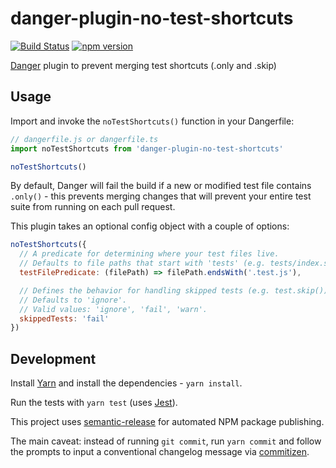 # danger-plugin-no-test-shortcuts

[![Build Status](https://travis-ci.org/macklinu/danger-plugin-no-test-shortcuts.svg?branch=master)](https://travis-ci.org/macklinu/danger-plugin-no-test-shortcuts)
[![npm version](https://badge.fury.io/js/danger-plugin-no-test-shortcuts.svg)](https://badge.fury.io/js/danger-plugin-no-test-shortcuts)

[Danger](https://github.com/danger/danger-js) plugin to prevent merging test shortcuts (.only and .skip)

## Usage

Import and invoke the `noTestShortcuts()` function in your Dangerfile:

```js
// dangerfile.js or dangerfile.ts
import noTestShortcuts from 'danger-plugin-no-test-shortcuts'

noTestShortcuts()
```

By default, Danger will fail the build if a new or modified test file contains `.only()` - this prevents merging changes that will prevent your entire test suite from running on each pull request.

This plugin takes an optional config object with a couple of options:

```js
noTestShortcuts({
  // A predicate for determining where your test files live.
  // Defaults to file paths that start with 'tests' (e.g. tests/index.spec.js).
  testFilePredicate: (filePath) => filePath.endsWith('.test.js'),

  // Defines the behavior for handling skipped tests (e.g. test.skip()).
  // Defaults to 'ignore'.
  // Valid values: 'ignore', 'fail', 'warn'.
  skippedTests: 'fail'
})
```

## Development

Install [Yarn](https://yarnpkg.com/en/) and install the dependencies - `yarn install`.

Run the tests with `yarn test` (uses [Jest](https://facebook.github.io/jest/)).

This project uses [semantic-release](https://github.com/semantic-release/semantic-release) for automated NPM package publishing.

The main caveat: instead of running `git commit`, run `yarn commit` and follow the prompts to input a conventional changelog message via [commitizen](https://github.com/commitizen/cz-cli). 
